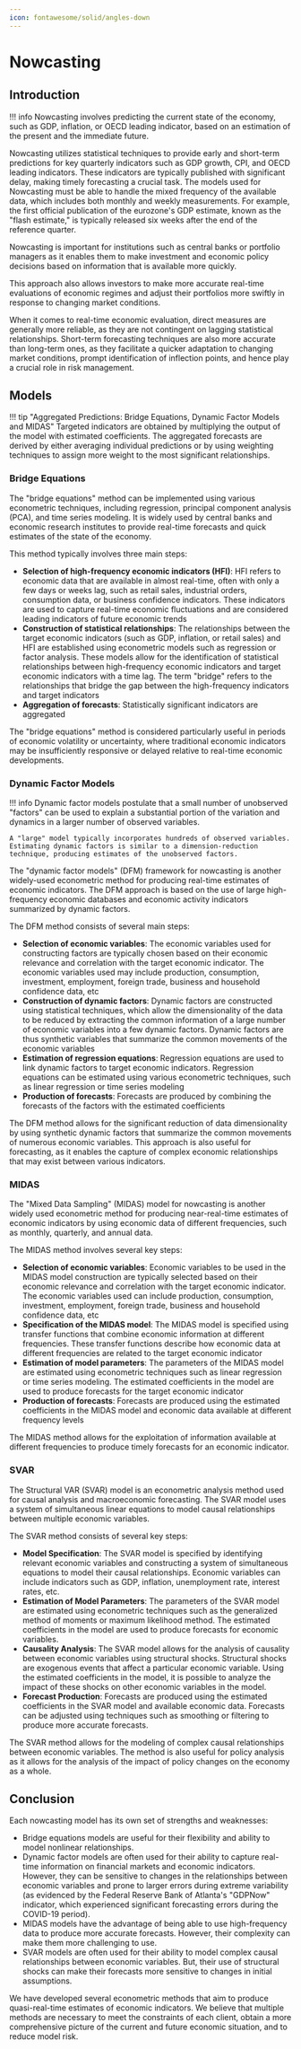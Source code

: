 ```yaml
---
icon: fontawesome/solid/angles-down
---
```


# Nowcasting

## Introduction

!!! info
    Nowcasting involves predicting the current state of the economy, such as GDP, inflation, or OECD leading indicator, based on an estimation of the present and the immediate future.

Nowcasting utilizes statistical techniques to provide early and short-term predictions for key quarterly indicators such as GDP growth, CPI, and OECD leading indicators. These indicators are typically published with significant delay, making timely forecasting a crucial task. The models used for Nowcasting must be able to handle the mixed frequency of the available data, which includes both monthly and weekly measurements. For example, the first official publication of the eurozone's GDP estimate, known as the "flash estimate," is typically released six weeks after the end of the reference quarter.

Nowcasting is important for institutions such as central banks or portfolio managers as it enables them to make investment and economic policy decisions based on information that is available more quickly.

This approach also allows investors to make more accurate real-time evaluations of economic regimes and adjust their portfolios more swiftly in response to changing market conditions.

When it comes to real-time economic evaluation, direct measures are generally more reliable, as they are not contingent on lagging statistical relationships. Short-term forecasting techniques are also more accurate than long-term ones, as they facilitate a quicker adaptation to changing market conditions, prompt identification of inflection points, and hence play a crucial role in risk management.

## Models

!!! tip "Aggregated Predictions: Bridge Equations, Dynamic Factor Models and MIDAS"
    Targeted indicators are obtained by multiplying the output of the model with estimated coefficients. The aggregated forecasts are derived by either averaging individual predictions or by using weighting techniques to assign more weight to the most significant relationships.

### Bridge Equations

The "bridge equations" method can be implemented using various econometric techniques, including regression, principal component analysis (PCA), and time series modeling. It is widely used by central banks and economic research institutes to provide real-time forecasts and quick estimates of the state of the economy.

This method typically involves three main steps:

* **Selection of high-frequency economic indicators (HFI)**: HFI refers to economic data that are available in almost real-time, often with only a few days or weeks lag, such as retail sales, industrial orders, consumption data, or business confidence indicators. These indicators are used to capture real-time economic fluctuations and are considered leading indicators of future economic trends
* **Construction of statistical relationships**: The relationships between the target economic indicators (such as GDP, inflation, or retail sales) and HFI are established using econometric models such as regression or factor analysis. These models allow for the identification of statistical relationships between high-frequency economic indicators and target economic indicators with a time lag. The term "bridge" refers to the relationships that bridge the gap between the high-frequency indicators and target indicators
* **Aggregation of forecasts**: Statistically significant indicators are aggregated

The "bridge equations" method is considered particularly useful in periods of economic volatility or uncertainty, where traditional economic indicators may be insufficiently responsive or delayed relative to real-time economic developments.

### Dynamic Factor Models

!!! info
    Dynamic factor models postulate that a small number of unobserved "factors" can be used to explain a substantial portion of the variation and dynamics in a larger number of observed variables. 

    A "large" model typically incorporates hundreds of observed variables. Estimating dynamic factors is similar to a dimension-reduction technique, producing estimates of the unobserved factors.

The "dynamic factor models" (DFM) framework for nowcasting is another widely-used econometric method for producing real-time estimates of economic indicators. The DFM approach is based on the use of large high-frequency economic databases and economic activity indicators summarized by dynamic factors.

The DFM method consists of several main steps:

* **Selection of economic variables**: The economic variables used for constructing factors are typically chosen based on their economic relevance and correlation with the target economic indicator. The economic variables used may include production, consumption, investment, employment, foreign trade, business and household confidence data, etc
* **Construction of dynamic factors**: Dynamic factors are constructed using statistical techniques, which allow the dimensionality of the data to be reduced by extracting the common information of a large number of economic variables into a few dynamic factors. Dynamic factors are thus synthetic variables that summarize the common movements of the economic variables
* **Estimation of regression equations**: Regression equations are used to link dynamic factors to target economic indicators. Regression equations can be estimated using various econometric techniques, such as linear regression or time series modeling
* **Production of forecasts**: Forecasts are produced by combining the forecasts of the factors with the estimated coefficients

The DFM method allows for the significant reduction of data dimensionality by using synthetic dynamic factors that summarize the common movements of numerous economic variables. This approach is also useful for forecasting, as it enables the capture of complex economic relationships that may exist between various indicators.

### MIDAS

The "Mixed Data Sampling" (MIDAS) model for nowcasting is another widely used econometric method for producing near-real-time estimates of economic indicators by using economic data of different frequencies, such as monthly, quarterly, and annual data.

The MIDAS method involves several key steps:

* **Selection of economic variables**: Economic variables to be used in the MIDAS model construction are typically selected based on their economic relevance and correlation with the target economic indicator. The economic variables used can include production, consumption, investment, employment, foreign trade, business and household confidence data, etc
* **Specification of the MIDAS model**: The MIDAS model is specified using transfer functions that combine economic information at different frequencies. These transfer functions describe how economic data at different frequencies are related to the target economic indicator
* **Estimation of model parameters**: The parameters of the MIDAS model are estimated using econometric techniques such as linear regression or time series modeling. The estimated coefficients in the model are used to produce forecasts for the target economic indicator
* **Production of forecasts**: Forecasts are produced using the estimated coefficients in the MIDAS model and economic data available at different frequency levels
  
The MIDAS method allows for the exploitation of information available at different frequencies to produce timely forecasts for an economic indicator.

### SVAR

The Structural VAR (SVAR) model is an econometric analysis method used for causal analysis and macroeconomic forecasting. The SVAR model uses a system of simultaneous linear equations to model causal relationships between multiple economic variables.

The SVAR method consists of several key steps:

* **Model Specification**: The SVAR model is specified by identifying relevant economic variables and constructing a system of simultaneous equations to model their causal relationships. Economic variables can include indicators such as GDP, inflation, unemployment rate, interest rates, etc.
* **Estimation of Model Parameters**: The parameters of the SVAR model are estimated using econometric techniques such as the generalized method of moments or maximum likelihood method. The estimated coefficients in the model are used to produce forecasts for economic variables.
* **Causality Analysis**: The SVAR model allows for the analysis of causality between economic variables using structural shocks. Structural shocks are exogenous events that affect a particular economic variable. Using the estimated coefficients in the model, it is possible to analyze the impact of these shocks on other economic variables in the model.
* **Forecast Production**: Forecasts are produced using the estimated coefficients in the SVAR model and available economic data. Forecasts can be adjusted using techniques such as smoothing or filtering to produce more accurate forecasts.
  
The SVAR method allows for the modeling of complex causal relationships between economic variables. The method is also useful for policy analysis as it allows for the analysis of the impact of policy changes on the economy as a whole.

## Conclusion

Each nowcasting model has its own set of strengths and weaknesses:

* Bridge equations models are useful for their flexibility and ability to model nonlinear relationships.
* Dynamic factor models are often used for their ability to capture real-time information on financial markets and economic indicators. However, they can be sensitive to changes in the relationships between economic variables and prone to larger errors during extreme variability (as evidenced by the Federal Reserve Bank of Atlanta's "GDPNow" indicator, which experienced significant forecasting errors during the COVID-19 period).
* MIDAS models have the advantage of being able to use high-frequency data to produce more accurate forecasts. However, their complexity can make them more challenging to use.
* SVAR models are often used for their ability to model complex causal relationships between economic variables. But, their use of structural shocks can make their forecasts more sensitive to changes in initial assumptions.

We have developed several econometric methods that aim to produce quasi-real-time estimates of economic indicators. We believe that multiple methods are necessary to meet the constraints of each client, obtain a more comprehensive picture of the current and future economic situation, and to reduce model risk.